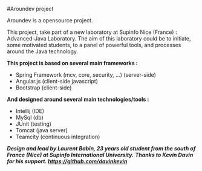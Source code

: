 #Aroundev project

Aroundev is a opensource project.

This project, take part of a new laboratory at Supinfo Nice (France) : Advanced-Java Laboratory. The aim of this laboratory could be to initiate, some motivated students, to a panel of powerful tools, and processes around the Java technology.

**This project is based on several main frameworks :**
* Spring Framework (mcv, core, security, ...) (server-side)
* Angular.js (client-side javascript)
* Bootstrap (client-side)

**And designed around several main technologies/tools :**
* Intellij (IDE)
* MySql (db)
* JUnit (testing)
* Tomcat (java server)
* Teamcity (continuous integration)

***Design and lead by Laurent Babin, 23 years old student from the south of France (Nice) at Supinfo International University.***
***Thanks to Kevin Davin for his support. https://github.com/davinkevin***
